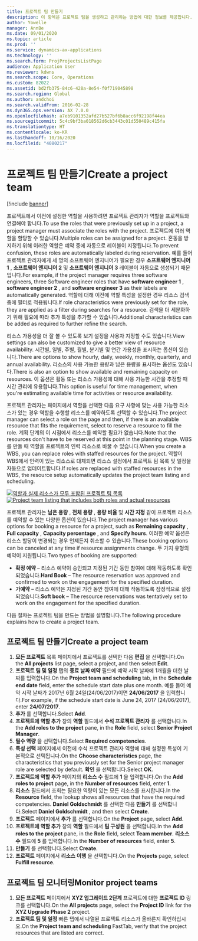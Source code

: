 ```yaml
---
title: 프로젝트 팀 만들기
description: 이 항목은 프로젝트 팀을 생성하고 관리하는 방법에 대한 정보를 제공합니다.
author: Yowelle
manager: AnnBe
ms.date: 09/01/2020
ms.topic: article
ms.prod: ''
ms.service: dynamics-ax-applications
ms.technology: ''
ms.search.form: ProjProjectsListPage
audience: Application User
ms.reviewer: kdwns
ms.search.scope: Core, Operations
ms.custom: 82022
ms.assetid: bd2fb375-84c6-428a-8e54-f0f719045898
ms.search.region: Global
ms.author: andchoi
ms.search.validFrom: 2016-02-28
ms.dyn365.ops.version: AX 7.0.0
ms.openlocfilehash: a7eb9101352afd27b527bf6b8acc6f92198f44ea
ms.sourcegitcommit: 5c4c9bf3ba018562d6cb3443c01d550489c415fa
ms.translationtype: HT
ms.contentlocale: ko-KR
ms.lasthandoff: 10/16/2020
ms.locfileid: "4080217"
---
```

# <a name="create-a-project-team"></a><span data-ttu-id="2b563-103">프로젝트 팀 만들기</span><span class="sxs-lookup"><span data-stu-id="2b563-103">Create a project team</span></span>

[!include [banner](../includes/banner.md)]

<span data-ttu-id="2b563-104">프로젝트에서 이전에 설정한 역할을 사용하려면 프로젝트 관리자가 역할을 프로젝트와 연결해야 합니다.</span><span class="sxs-lookup"><span data-stu-id="2b563-104">To use the roles that were previously set up in a project, a project manager must associate the roles with the project.</span></span> <span data-ttu-id="2b563-105">프로젝트에 여러 역할을 할당할 수 있습니다.</span><span class="sxs-lookup"><span data-stu-id="2b563-105">Multiple roles can be assigned for a project.</span></span> <span data-ttu-id="2b563-106">혼동을 방지하기 위해 이러한 역할은 예약 중에 자동으로 레이블이 지정됩니다.</span><span class="sxs-lookup"><span data-stu-id="2b563-106">To prevent confusion, these roles are automatically labeled during reservation.</span></span> <span data-ttu-id="2b563-107">예를 들어 프로젝트 관리자에게 세 명의 소프트웨어 엔지니어가 필요한 경우 **소프트웨어 엔지니어 1** , **소프트웨어 엔지니어 2** 및 **소프트웨어 엔지니어 3** 레이블이 자동으로 생성되기 때문입니다.</span><span class="sxs-lookup"><span data-stu-id="2b563-107">For example, if the project manager requires three software engineers, three Software engineer roles that have **software engineer 1** , **software engineer 2** , and **software engineer 3** as their labels are automatically generated.</span></span> <span data-ttu-id="2b563-108">역할에 대해 이전에 역할 특성을 설정한 경우 리소스 검색 중에 필터로 적용됩니다.</span><span class="sxs-lookup"><span data-stu-id="2b563-108">If role characteristics were previously set for the role, they are applied as a filter during searches for a resource.</span></span> <span data-ttu-id="2b563-109">검색을 더 세분화하기 위해 필요에 따라 추가 특성을 추가할 수 있습니다.</span><span class="sxs-lookup"><span data-stu-id="2b563-109">Additional characteristics can be added as required to further refine the search.</span></span>

<span data-ttu-id="2b563-110">리소스 가용성을 더 잘 볼 수 있도록 보기 설정을 사용자 지정할 수도 있습니다.</span><span class="sxs-lookup"><span data-stu-id="2b563-110">View settings can also be customized to give a better view of resource availability.</span></span> <span data-ttu-id="2b563-111">시간별, 일별, 주별, 월별, 분기별 및 연간 가용성을 표시하는 옵션이 있습니다.</span><span class="sxs-lookup"><span data-stu-id="2b563-111">There are options to show hourly, daily, weekly, monthly, quarterly, and annual availability.</span></span> <span data-ttu-id="2b563-112">리소스의 사용 가능한 용량과 남은 용량을 표시하는 옵션도 있습니다.</span><span class="sxs-lookup"><span data-stu-id="2b563-112">There is also an option to show available and remaining capacity on resources.</span></span> <span data-ttu-id="2b563-113">이 옵션은 활동 또는 리소스 가용성에 대해 사용 가능한 시간을 추정할 때 시간 관리에 유용합니다.</span><span class="sxs-lookup"><span data-stu-id="2b563-113">This option is useful for time management, when you're estimating available time for activities or resource availability.</span></span>

<span data-ttu-id="2b563-114">프로젝트 관리자는 페이지에서 역할을 선택한 다음 요구 사항에 맞는 사용 가능한 리소스가 있는 경우 역할을 수행할 리소스를 예약하도록 선택할 수 있습니다.</span><span class="sxs-lookup"><span data-stu-id="2b563-114">The project manager can select a role on the page and then, if there is an available resource that fits the requirement, select to reserve a resource to fill the role.</span></span> <span data-ttu-id="2b563-115">계획 단계의 이 시점에서 리소스를 예약할 필요가 없습니다.</span><span class="sxs-lookup"><span data-stu-id="2b563-115">Note that the resources don't have to be reserved at this point in the planning stage.</span></span> <span data-ttu-id="2b563-116">WBS를 만들 때 역할을 프로젝트의 인력 리소스로 바꿀 수 있습니다.</span><span class="sxs-lookup"><span data-stu-id="2b563-116">When you create a WBS, you can replace roles with staffed resources for the project.</span></span> <span data-ttu-id="2b563-117">역할이 WBS에서 인력이 있는 리소스로 대체되면 리소스 설정에서 프로젝트 팀 목록 및 일정을 자동으로 업데이트합니다.</span><span class="sxs-lookup"><span data-stu-id="2b563-117">If roles are replaced with staffed resources in the WBS, the resource setup automatically updates the project team listing and scheduling.</span></span>

<span data-ttu-id="2b563-118">[![역할과 실제 리소스가 모두 포함된 프로젝트 팀 목록](./media/projectresourcing03-1024x368.jpg)](./media/projectresourcing03.jpg)</span><span class="sxs-lookup"><span data-stu-id="2b563-118">[![Project team listing that includes both roles and actual resources](./media/projectresourcing03-1024x368.jpg)](./media/projectresourcing03.jpg)</span></span> 

<span data-ttu-id="2b563-119">프로젝트 관리자는 **남은 용량** , **전체 용량** , **용량 비율** 및 **시간 지정** 같이 프로젝트 리소스를 예약할 수 있는 다양한 옵션이 있습니다.</span><span class="sxs-lookup"><span data-stu-id="2b563-119">The project manager has various options for booking a resource for a project, such as **Remaining capacity** , **Full capacity** , **Capacity percentage** , and **Specify hours**.</span></span> <span data-ttu-id="2b563-120">이러한 예약 옵션은 리소스 할당이 변경되는 경우 언제든지 취소할 수 있습니다.</span><span class="sxs-lookup"><span data-stu-id="2b563-120">These booking options can be canceled at any time if resource assignments change.</span></span> <span data-ttu-id="2b563-121">두 가지 유형의 예약이 지원됩니다.</span><span class="sxs-lookup"><span data-stu-id="2b563-121">Two types of booking are supported:</span></span>

- <span data-ttu-id="2b563-122">**확정 예약** – 리소스 예약이 승인되고 지정된 기간 동안 참여에 대해 작동하도록 확인되었습니다.</span><span class="sxs-lookup"><span data-stu-id="2b563-122">**Hard Book** – The resource reservation was approved and confirmed to work on the engagement for the specified duration.</span></span>
- <span data-ttu-id="2b563-123">**가예약** – 리소스 예약은 지정된 기간 동안 참여에 대해 작동하도록 잠정적으로 설정되었습니다.</span><span class="sxs-lookup"><span data-stu-id="2b563-123">**Soft book** – The resource reservations was tentatively set to work on the engagement for the specified duration.</span></span>

<span data-ttu-id="2b563-124">다음 절차는 프로젝트 팀을 만드는 방법을 설명합니다.</span><span class="sxs-lookup"><span data-stu-id="2b563-124">The following procedure explains how to create a project team.</span></span>

## <a name="create-a-project-team"></a><span data-ttu-id="2b563-125">프로젝트 팀 만들기</span><span class="sxs-lookup"><span data-stu-id="2b563-125">Create a project team</span></span>

1. <span data-ttu-id="2b563-126">**모든 프로젝트** 목록 페이지에서 프로젝트를 선택한 다음 **편집** 을 선택합니다.</span><span class="sxs-lookup"><span data-stu-id="2b563-126">On the **All projects** list page, select a project, and then select **Edit**.</span></span>
2. <span data-ttu-id="2b563-127">**프로젝트 팀 및 일정** 탭의 **종료 날짜 예약** 필드에 예약 시작 날짜에 1개월을 더한 날짜를 입력합니다.</span><span class="sxs-lookup"><span data-stu-id="2b563-127">On the **Project team and scheduling** tab, in the **Schedule end date** field, enter the schedule start date plus one month.</span></span> <span data-ttu-id="2b563-128">예를 들어 예약 시작 날짜가 2017년 6월 24일(24/06/2017)이면 **24/06/2017** 을 입력합니다.</span><span class="sxs-lookup"><span data-stu-id="2b563-128">For example, if the schedule start date is June 24, 2017 (24/06/2017), enter **24/07/2017**.</span></span>
3. <span data-ttu-id="2b563-129">**추가** 를 선택합니다.</span><span class="sxs-lookup"><span data-stu-id="2b563-129">Select **Add**.</span></span>
4. <span data-ttu-id="2b563-130">**프로젝트에 역할 추가** 창의 **역할** 필드에서 **수석 프로젝트 관리자** 를 선택합니다.</span><span class="sxs-lookup"><span data-stu-id="2b563-130">In the **Add roles to the project** pane, in the **Role** field, select **Senior Project Manager**.</span></span>
5. <span data-ttu-id="2b563-131">**필수 역량** 을 선택합니다.</span><span class="sxs-lookup"><span data-stu-id="2b563-131">Select **Required competencies**.</span></span>
6. <span data-ttu-id="2b563-132">**특성 선택** 페이지에서 이전에 수석 프로젝트 관리자 역할에 대해 설정한 특성이 기본적으로 선택됩니다.</span><span class="sxs-lookup"><span data-stu-id="2b563-132">On the **Choose characteristics** page, the characteristics that you previously set for the Senior project manager role are selected by default.</span></span> <span data-ttu-id="2b563-133">**확인** 을 선택합니다.</span><span class="sxs-lookup"><span data-stu-id="2b563-133">Select **OK**.</span></span>
7. <span data-ttu-id="2b563-134">**프로젝트에 역할 추가** 페이지의 **리소스 수** 필드에 **1** 을 입력합니다.</span><span class="sxs-lookup"><span data-stu-id="2b563-134">On the **Add roles to project** page, in the **Number of resources** field, enter **1**.</span></span>
8. <span data-ttu-id="2b563-135">**리소스** 필드에서 조회는 필요한 역량이 있는 모든 리소스를 표시합니다.</span><span class="sxs-lookup"><span data-stu-id="2b563-135">In the **Resource** field, the lookup shows all resources that have the required competencies.</span></span> <span data-ttu-id="2b563-136">**Daniel Goldschmidt** 를 선택한 다음 **만들기** 를 선택합니다.</span><span class="sxs-lookup"><span data-stu-id="2b563-136">Select **Daniel Goldschmidt** , and then select **Create**.</span></span>
9. <span data-ttu-id="2b563-137">**프로젝트** 페이지에서 **추가** 를 선택합니다.</span><span class="sxs-lookup"><span data-stu-id="2b563-137">On the **Project** page, select **Add**.</span></span>
10. <span data-ttu-id="2b563-138">**프로젝트에 역할 추가** 창의 **역할** 필드에서 **팀 구성원** 을 선택합니다.</span><span class="sxs-lookup"><span data-stu-id="2b563-138">In the **Add roles to the project** pane, in the **Role** field, select **Team member**.</span></span> <span data-ttu-id="2b563-139">**리소스 수** 필드에 **5** 를 입력합니다.</span><span class="sxs-lookup"><span data-stu-id="2b563-139">In the **Number of resources** field, enter **5**.</span></span>
11. <span data-ttu-id="2b563-140">**만들기** 를 선택합니다.</span><span class="sxs-lookup"><span data-stu-id="2b563-140">Select **Create**.</span></span>
12. <span data-ttu-id="2b563-141">**프로젝트** 페이지에서 **리소스 이행** 을 선택합니다.</span><span class="sxs-lookup"><span data-stu-id="2b563-141">On the **Projects** page, select **Fulfill resource**.</span></span>

## <a name="monitor-project-teams"></a><span data-ttu-id="2b563-142">프로젝트 팀 모니터링</span><span class="sxs-lookup"><span data-stu-id="2b563-142">Monitor project teams</span></span>
1. <span data-ttu-id="2b563-143">**모든 프로젝트** 페이지에서 **XYZ 업그레이드 2단계** 프로젝트에 대한 **프로젝트 ID** 링크를 선택합니다.</span><span class="sxs-lookup"><span data-stu-id="2b563-143">On the **All projects** page, select the **Project ID** link for the **XYZ Upgrade Phase 2** project.</span></span>
2. <span data-ttu-id="2b563-144">**프로젝트 팀 및 일정** 빠른 탭에서 나열된 프로젝트 리소스가 올바른지 확인하십시오.</span><span class="sxs-lookup"><span data-stu-id="2b563-144">On the **Project team and scheduling** FastTab, verify that the project resources that are listed are correct.</span></span>
